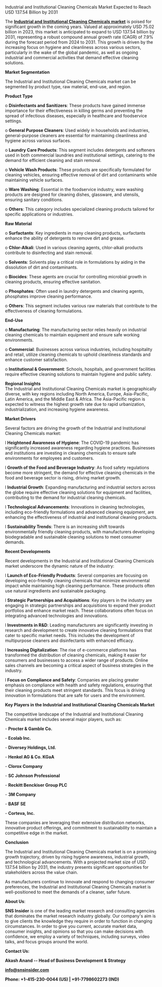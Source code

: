 Industrial and Institutional Cleaning Chemicals Market Expected to Reach USD 137.54 Billion by 2031

The [**Industrial and Institutional Cleaning Chemicals market**](https://www.snsinsider.com/reports/industrial-and-institutional-cleaning-chemicals-market-3862) is poised for significant growth in the coming years. Valued at approximately USD 75.02 billion in 2023, this market is anticipated to expand to USD 137.54 billion by 2031, representing a robust compound annual growth rate (CAGR) of 7.9% during the forecast period from 2024 to 2031. This growth is driven by the increasing focus on hygiene and cleanliness across various sectors, particularly in the wake of the global pandemic, as well as ongoing industrial and commercial activities that demand effective cleaning solutions.

**Market Segmentation**

The Industrial and Institutional Cleaning Chemicals market can be segmented by product type, raw material, end-use, and region.

**Product Type**

o **Disinfectants and Sanitizers**: These products have gained immense importance for their effectiveness in killing germs and preventing the spread of infectious diseases, especially in healthcare and foodservice settings.

o **General Purpose Cleaners**: Used widely in households and industries, general-purpose cleaners are essential for maintaining cleanliness and hygiene across various surfaces.

o **Laundry Care Products**: This segment includes detergents and softeners used in both commercial laundries and institutional settings, catering to the demand for efficient cleaning and stain removal.

o **Vehicle Wash Products**: These products are specifically formulated for cleaning vehicles, ensuring effective removal of dirt and contaminants while maintaining vehicle surfaces.

o **Ware Washing**: Essential in the foodservice industry, ware washing products are designed for cleaning dishes, glassware, and utensils, ensuring sanitary conditions.

o **Others**: This category includes specialized cleaning products tailored for specific applications or industries.

**Raw Material**

o **Surfactants**: Key ingredients in many cleaning products, surfactants enhance the ability of detergents to remove dirt and grease.

o **Chlor-Alkali**: Used in various cleaning agents, chlor-alkali products contribute to disinfecting and stain removal.

o **Solvents**: Solvents play a critical role in formulations by aiding in the dissolution of dirt and contaminants.

o **Biocides**: These agents are crucial for controlling microbial growth in cleaning products, ensuring effective sanitation.

o **Phosphates**: Often used in laundry detergents and cleaning agents, phosphates improve cleaning performance.

o **Others**: This segment includes various raw materials that contribute to the effectiveness of cleaning formulations.

**End-Use**

o **Manufacturing**: The manufacturing sector relies heavily on industrial cleaning chemicals to maintain equipment and ensure safe working environments.

o **Commercial**: Businesses across various industries, including hospitality and retail, utilize cleaning chemicals to uphold cleanliness standards and enhance customer satisfaction.

o **Institutional & Government**: Schools, hospitals, and government facilities require effective cleaning solutions to maintain hygiene and public safety.

**Regional Insights**\
The Industrial and Institutional Cleaning Chemicals market is geographically diverse, with key regions including North America, Europe, Asia-Pacific, Latin America, and the Middle East & Africa. The Asia-Pacific region is expected to witness the highest growth rate due to rapid urbanization, industrialization, and increasing hygiene awareness.

**Market Drivers**

Several factors are driving the growth of the Industrial and Institutional Cleaning Chemicals market:

l **Heightened Awareness of Hygiene**: The COVID-19 pandemic has significantly increased awareness regarding hygiene practices. Businesses and institutions are investing in cleaning chemicals to ensure safe environments for employees and customers.

l **Growth of the Food and Beverage Industry**: As food safety regulations become more stringent, the demand for effective cleaning chemicals in the food and beverage sector is rising, driving market growth.

l **Industrial Growth**: Expanding manufacturing and industrial sectors across the globe require effective cleaning solutions for equipment and facilities, contributing to the demand for industrial cleaning chemicals.

l **Technological Advancements**: Innovations in cleaning technologies, including eco-friendly formulations and advanced cleaning equipment, are enhancing the effectiveness of industrial and institutional cleaning products.

l **Sustainability Trends**: There is an increasing shift towards environmentally friendly cleaning products, with manufacturers developing biodegradable and sustainable cleaning solutions to meet consumer demands.

**Recent Developments**

Recent developments in the Industrial and Institutional Cleaning Chemicals market underscore the dynamic nature of the industry:

l **Launch of Eco-Friendly Products**: Several companies are focusing on developing eco-friendly cleaning chemicals that minimize environmental impact while maintaining high cleaning performance. These products often use natural ingredients and sustainable packaging.

l **Strategic Partnerships and Acquisitions**: Key players in the industry are engaging in strategic partnerships and acquisitions to expand their product portfolios and enhance market reach. These collaborations often focus on integrating advanced technologies and innovations.

l **Investments in R&D**: Leading manufacturers are significantly investing in research and development to create innovative cleaning formulations that cater to specific market needs. This includes the development of multipurpose cleaners and disinfectants with enhanced efficacy.

l **Increasing Digitalization**: The rise of e-commerce platforms has transformed the distribution of cleaning chemicals, making it easier for consumers and businesses to access a wider range of products. Online sales channels are becoming a critical aspect of business strategies in the industry.

l **Focus on Compliance and Safety**: Companies are placing greater emphasis on compliance with health and safety regulations, ensuring that their cleaning products meet stringent standards. This focus is driving innovation in formulations that are safe for users and the environment.

**Key Players in the Industrial and Institutional Cleaning Chemicals Market**

The competitive landscape of the Industrial and Institutional Cleaning Chemicals market includes several major players, such as:

- **Procter & Gamble Co.**

- **Ecolab Inc.**

- **Diversey Holdings, Ltd.**

- **Henkel AG & Co. KGaA**

- **Clorox Company**

- **SC Johnson Professional**

- **Reckitt Benckiser Group PLC**

- **3M Company**

- **BASF SE**

- **Corteva, Inc.**

These companies are leveraging their extensive distribution networks, innovative product offerings, and commitment to sustainability to maintain a competitive edge in the market.

**Conclusion**

The Industrial and Institutional Cleaning Chemicals market is on a promising growth trajectory, driven by rising hygiene awareness, industrial growth, and technological advancements. With a projected market size of USD 137.54 billion by 2031, the industry presents significant opportunities for stakeholders across the value chain.

As manufacturers continue to innovate and respond to changing consumer preferences, the Industrial and Institutional Cleaning Chemicals market is well-positioned to meet the demands of a cleaner, safer future.

**About Us**:

**SNS Insider** is one of the leading market research and consulting agencies that dominates the market research industry globally. Our company's aim is to give clients the knowledge they require in order to function in changing circumstances. In order to give you current, accurate market data, consumer insights, and opinions so that you can make decisions with confidence, we employ a variety of techniques, including surveys, video talks, and focus groups around the world.

**Contact Us:**

**Akash Anand -- Head of Business Development & Strategy**

[**info@snsinsider.com**](mailto:info@snsinsider.com)

**Phone: +1-415-230-0044 (US) | +91-7798602273 (IND)**